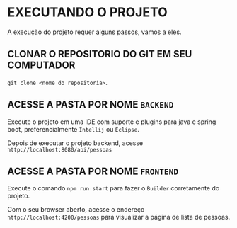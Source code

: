 # EXECUTANDO O PROJETO

A execução do projeto requer alguns passos, vamos a eles.

## CLONAR O REPOSITORIO DO GIT EM SEU COMPUTADOR

`git clone <nome do repositoria>`.

## ACESSE A PASTA POR NOME `BACKEND`

Execute o projeto em uma IDE com suporte e plugins para java e spring boot, preferencialmente `Intellij` ou `Eclipse`.

Depois de executar o projeto backend, acesse `http://localhost:8080/api/pessoas`

## ACESSE A PASTA POR NOME `FRONTEND`

Execute o comando `npm run start` para fazer o `Builder` corretamente do projeto.

Com o seu browser aberto, acesse o endereço `http://localhost:4200/pessoas` para visualizar a página de lista de pessoas.
